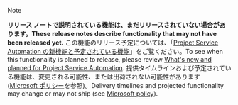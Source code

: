  > [!NOTE]
 >  <span data-ttu-id="0a094-101">**リリース ノートで説明されている機能は、まだリリースされていない場合があります。**</span><span class="sxs-lookup"><span data-stu-id="0a094-101">**These release notes describe functionality that may not have been released yet.**</span></span>
<span data-ttu-id="0a094-102">この機能のリリース予定については、「[Project Service Automation の新機能と予定されている機能](/business-applications-release-notes/April19/service/dynamics365-project-service-automation/planned-features)」をご覧ください。</span><span class="sxs-lookup"><span data-stu-id="0a094-102">To see when this functionality is planned to release, please review [What's new and planned for Project Service Automation](/business-applications-release-notes/April19/service/dynamics365-project-service-automation/planned-features).</span></span> <span data-ttu-id="0a094-103">提供タイムラインおよび予定されている機能は、変更される可能性、または出荷されない可能性があります ([Microsoft ポリシー](https://go.microsoft.com/fwlink/p/?linkid=2007332)を参照)。</span><span class="sxs-lookup"><span data-stu-id="0a094-103">Delivery timelines and projected functionality may change or may not ship (see [Microsoft policy](https://go.microsoft.com/fwlink/p/?linkid=2007332)).</span></span> 
